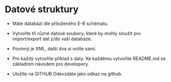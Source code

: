 # Datové struktury

-   Máte databázi dle přiloženého E-R schématu.
-   Vytvořte tři různé datové soubory, které by mohly sloužit pro import/export dat z/do vaší databáze.

-   Povinný je XML, další dva si volíte sami.
-   Pro každý vytvoříte příklad s daty. Ke každému vytvoříte README.md se základním návodem pro developery.
-   Uložíte na GITHUB Odevzdáte jako odkaz na github.
